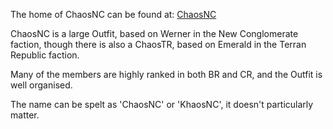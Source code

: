 The home of ChaosNC can be found at: [ChaosNC](http://www.khaosclan.com)

ChaosNC is a large Outfit, based on Werner in the New Conglomerate faction,
though there is also a ChaosTR, based on Emerald in the Terran Republic faction.

Many of the members are highly ranked in both BR and CR, and the Outfit is well
organised.

The name can be spelt as 'ChaosNC' or 'KhaosNC', it doesn't particularly matter.
